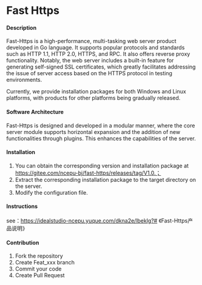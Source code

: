# Fast Https

#### Description
Fast-Https is a high-performance, multi-tasking web server product developed in Go language. It supports popular protocols and standards such as HTTP 1.1, HTTP 2.0, HTTPS, and RPC. It also offers reverse proxy functionality. Notably, the web server includes a built-in feature for generating self-signed SSL certificates, which greatly facilitates addressing the issue of server access based on the HTTPS protocol in testing environments.

Currently, we provide installation packages for both Windows and Linux platforms, with products for other platforms being gradually released.

#### Software Architecture
Fast-Https is designed and developed in a modular manner, where the core server module supports horizontal expansion and the addition of new functionalities through plugins. This enhances the capabilities of the server.


#### Installation
1.  You can obtain the corresponding version and installation package at https://gitee.com/ncepu-bj/fast-https/releases/tag/V1.0.；
2.  Extract the corresponding installation package to the target directory on the server.
3.  Modify the configuration file.

#### Instructions
see：https://idealstudio-ncepu.yuque.com/dkna2e/lbeklg?# 《Fast-Https产品说明》


#### Contribution
1.  Fork the repository
2.  Create Feat_xxx branch
3.  Commit your code
4.  Create Pull Request
